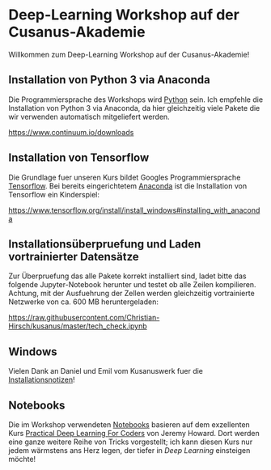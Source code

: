 # Deep-Learning Workshop auf der Cusanus-Akademie

Willkommen zum Deep-Learning Workshop auf der Cusanus-Akademie!

## Installation von Python 3 via Anaconda

Die Programmiersprache des Workshops wird [Python](https://www.python.org/) sein. Ich empfehle die Installation von Python 3 via Anaconda, da hier gleichzeitig viele Pakete die wir verwenden automatisch mitgeliefert werden.

https://www.continuum.io/downloads

## Installation von Tensorflow

Die Grundlage fuer unseren Kurs bildet Googles Programmiersprache [Tensorflow](https://www.tensorflow.org/). Bei bereits eingerichtetem [Anaconda](https://www.continuum.io/downloads) ist die Installation von Tensorflow ein Kinderspiel:


https://www.tensorflow.org/install/install_windows#installing_with_anaconda


## Installationsüberpruefung und Laden vortrainierter Datensätze

Zur Überpruefung das alle Pakete korrekt installiert sind, ladet bitte das folgende Jupyter-Notebook herunter und testet ob alle Zeilen kompilieren. Achtung, mit der Ausfuehrung der Zellen werden gleichzeitig vortrainierte Netzwerke von ca. 600 MB heruntergeladen:

https://raw.githubusercontent.com/Christian-Hirsch/kusanus/master/tech_check.ipynb


## Windows
Vielen Dank an Daniel und Emil vom Kusanuswerk fuer die [Installationsnotizen](https://github.com/Christian-Hirsch/kusanus/blob/master/Installationssnotizen%20f%C3%BCr%20FST)!

## Notebooks

Die im Workshop verwendeten [Notebooks](https://github.com/Christian-Hirsch/kusanus/blob/master/notebooks) basieren auf dem exzellenten Kurs [Practical Deep Learning For Coders](http://course.fast.ai/) von Jeremy Howard. Dort werden eine ganze weitere Reihe von Tricks vorgestellt; ich kann diesen Kurs nur jedem wärmstens ans Herz legen, der tiefer in *Deep Learning* einsteigen möchte!
